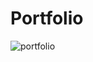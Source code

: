 # Portfolio
 
![portfolio](https://github.com/anubhav7747/Portfolio/assets/77168708/f9430340-8525-4bb7-becd-238442327f60)
